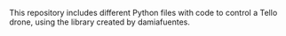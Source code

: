 This repository includes different Python files with code 
to control a Tello drone, using the library created by damiafuentes.
